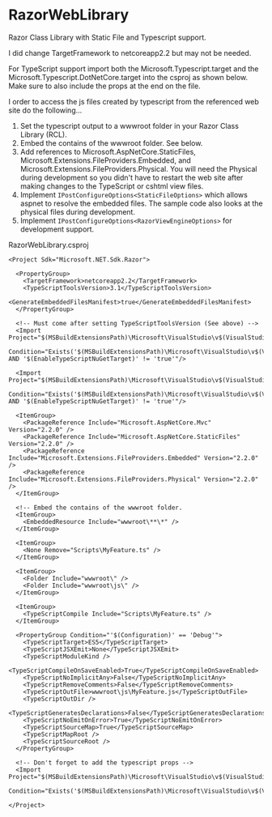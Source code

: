 # RazorWebLibrary
Razor Class Library with Static File and Typescript support.

I did change TargetFramework to netcoreapp2.2 but may not be needed. 

For TypeScript support import both the Microsoft.Typescript.target and the Microsoft.Typescript.DotNetCore.target into the csproj as shown
below. Make sure to also include the props at the end on the file.

I order to access the js files created by typescript from the referenced web site do the following...

1. Set the typescript output to a wwwroot folder in your Razor Class Library (RCL).
2. Embed the contains of the wwwroot folder. See below.
3. Add references to Microsoft.AspNetCore.StaticFiles, Microsoft.Extensions.FileProviders.Embedded, 
   and Microsoft.Extensions.FileProviders.Physical. You will need the Physical during development so you didn't have to restart the 
   web site after making changes to the TypeScript or cshtml view files.
4. Implement ```IPostConfigureOptions<StaticFileOptions>``` which allows aspnet to resolve the embedded files. The sample code 
   also looks at the physical files during development.
5. Implement ```IPostConfigureOptions<RazorViewEngineOptions>``` for development support.

RazorWebLibrary.csproj
```
<Project Sdk="Microsoft.NET.Sdk.Razor">

  <PropertyGroup>
    <TargetFramework>netcoreapp2.2</TargetFramework>
    <TypeScriptToolsVersion>3.1</TypeScriptToolsVersion>
    <GenerateEmbeddedFilesManifest>true</GenerateEmbeddedFilesManifest>
  </PropertyGroup>

  <!-- Must come after setting TypeScriptToolsVersion (See above) -->
  <Import Project="$(MSBuildExtensionsPath)\Microsoft\VisualStudio\v$(VisualStudioVersion)\TypeScript\Microsoft.TypeScript.targets"
          Condition="Exists('$(MSBuildExtensionsPath)\Microsoft\VisualStudio\v$(VisualStudioVersion)\TypeScript\Microsoft.TypeScript.targets') AND '$(EnableTypeScriptNuGetTarget)' != 'true'"/>

  <Import Project="$(MSBuildExtensionsPath)\Microsoft\VisualStudio\v$(VisualStudioVersion)\TypeScript\Microsoft.TypeScript.DotNetCore.targets"
          Condition="Exists('$(MSBuildExtensionsPath)\Microsoft\VisualStudio\v$(VisualStudioVersion)\TypeScript\Microsoft.TypeScript.DotNetCore.targets') AND '$(EnableTypeScriptNuGetTarget)' != 'true'"/>

  <ItemGroup>
    <PackageReference Include="Microsoft.AspNetCore.Mvc" Version="2.2.0" />
    <PackageReference Include="Microsoft.AspNetCore.StaticFiles" Version="2.2.0" />
    <PackageReference Include="Microsoft.Extensions.FileProviders.Embedded" Version="2.2.0" />
    <PackageReference Include="Microsoft.Extensions.FileProviders.Physical" Version="2.2.0" />
  </ItemGroup>

  <!-- Embed the contains of the wwwroot folder.
  <ItemGroup>
    <EmbeddedResource Include="wwwroot\**\*" />
  </ItemGroup>

  <ItemGroup>
    <None Remove="Scripts\MyFeature.ts" />
  </ItemGroup>
 
  <ItemGroup>
    <Folder Include="wwwroot\" />
    <Folder Include="wwwroot\js\" />
  </ItemGroup>
 
  <ItemGroup>
    <TypeScriptCompile Include="Scripts\MyFeature.ts" />
  </ItemGroup>

  <PropertyGroup Condition="'$(Configuration)' == 'Debug'">
    <TypeScriptTarget>ES5</TypeScriptTarget>
    <TypeScriptJSXEmit>None</TypeScriptJSXEmit>
    <TypeScriptModuleKind />
    <TypeScriptCompileOnSaveEnabled>True</TypeScriptCompileOnSaveEnabled>
    <TypeScriptNoImplicitAny>False</TypeScriptNoImplicitAny>
    <TypeScriptRemoveComments>False</TypeScriptRemoveComments>
    <TypeScriptOutFile>wwwroot\js\MyFeature.js</TypeScriptOutFile>
    <TypeScriptOutDir />
    <TypeScriptGeneratesDeclarations>False</TypeScriptGeneratesDeclarations>
    <TypeScriptNoEmitOnError>True</TypeScriptNoEmitOnError>
    <TypeScriptSourceMap>True</TypeScriptSourceMap>
    <TypeScriptMapRoot />
    <TypeScriptSourceRoot />
  </PropertyGroup>

  <!-- Don't forget to add the typescript props -->
  <Import Project="$(MSBuildExtensionsPath)\Microsoft\VisualStudio\v$(VisualStudioVersion)\TypeScript\Microsoft.TypeScript.Default.props"
    Condition="Exists('$(MSBuildExtensionsPath)\Microsoft\VisualStudio\v$(VisualStudioVersion)\TypeScript\Microsoft.TypeScript.Default.props')"/>

</Project>
```
